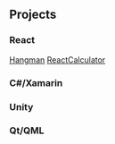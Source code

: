 
## Projects

### React

[Hangman](/hangman)
[ReactCalculator](/ReactCalculator)

### C#/Xamarin


### Unity


### Qt/QML

